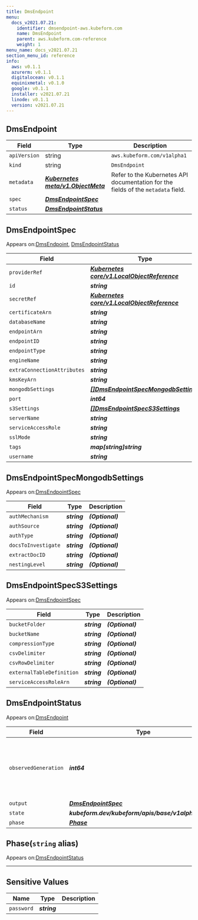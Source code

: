```yaml
---
title: DmsEndpoint
menu:
  docs_v2021.07.21:
    identifier: dmsendpoint-aws.kubeform.com
    name: DmsEndpoint
    parent: aws.kubeform.com-reference
    weight: 1
menu_name: docs_v2021.07.21
section_menu_id: reference
info:
  aws: v0.1.1
  azurerm: v0.1.1
  digitalocean: v0.1.1
  equinixmetal: v0.1.0
  google: v0.1.1
  installer: v2021.07.21
  linode: v0.1.1
  version: v2021.07.21
---
```


## DmsEndpoint
| Field | Type | Description |
| ------ | ----- | ----------- |
| `apiVersion` | string | `aws.kubeform.com/v1alpha1` |
|    `kind` | string | `DmsEndpoint` |
| `metadata` | ***[Kubernetes meta/v1.ObjectMeta](https://v1-18.docs.kubernetes.io/docs/reference/generated/kubernetes-api/v1.18/#objectmeta-v1-meta)***|Refer to the Kubernetes API documentation for the fields of the `metadata` field.|
| `spec` | ***[DmsEndpointSpec](#dmsendpointspec)***||
| `status` | ***[DmsEndpointStatus](#dmsendpointstatus)***||
## DmsEndpointSpec

Appears on:[DmsEndpoint](#dmsendpoint), [DmsEndpointStatus](#dmsendpointstatus)

| Field | Type | Description |
| ------ | ----- | ----------- |
| `providerRef` | ***[Kubernetes core/v1.LocalObjectReference](https://v1-18.docs.kubernetes.io/docs/reference/generated/kubernetes-api/v1.18/#localobjectreference-v1-core)***||
| `id` | ***string***||
| `secretRef` | ***[Kubernetes core/v1.LocalObjectReference](https://v1-18.docs.kubernetes.io/docs/reference/generated/kubernetes-api/v1.18/#localobjectreference-v1-core)***||
| `certificateArn` | ***string***| ***(Optional)*** |
| `databaseName` | ***string***| ***(Optional)*** |
| `endpointArn` | ***string***| ***(Optional)*** |
| `endpointID` | ***string***||
| `endpointType` | ***string***||
| `engineName` | ***string***||
| `extraConnectionAttributes` | ***string***| ***(Optional)*** |
| `kmsKeyArn` | ***string***| ***(Optional)*** |
| `mongodbSettings` | ***[[]DmsEndpointSpecMongodbSettings](#dmsendpointspecmongodbsettings)***| ***(Optional)*** |
| `port` | ***int64***| ***(Optional)*** |
| `s3Settings` | ***[[]DmsEndpointSpecS3Settings](#dmsendpointspecs3settings)***| ***(Optional)*** |
| `serverName` | ***string***| ***(Optional)*** |
| `serviceAccessRole` | ***string***| ***(Optional)*** |
| `sslMode` | ***string***| ***(Optional)*** |
| `tags` | ***map[string]string***| ***(Optional)*** |
| `username` | ***string***| ***(Optional)*** |
## DmsEndpointSpecMongodbSettings

Appears on:[DmsEndpointSpec](#dmsendpointspec)

| Field | Type | Description |
| ------ | ----- | ----------- |
| `authMechanism` | ***string***| ***(Optional)*** |
| `authSource` | ***string***| ***(Optional)*** |
| `authType` | ***string***| ***(Optional)*** |
| `docsToInvestigate` | ***string***| ***(Optional)*** |
| `extractDocID` | ***string***| ***(Optional)*** |
| `nestingLevel` | ***string***| ***(Optional)*** |
## DmsEndpointSpecS3Settings

Appears on:[DmsEndpointSpec](#dmsendpointspec)

| Field | Type | Description |
| ------ | ----- | ----------- |
| `bucketFolder` | ***string***| ***(Optional)*** |
| `bucketName` | ***string***| ***(Optional)*** |
| `compressionType` | ***string***| ***(Optional)*** |
| `csvDelimiter` | ***string***| ***(Optional)*** |
| `csvRowDelimiter` | ***string***| ***(Optional)*** |
| `externalTableDefinition` | ***string***| ***(Optional)*** |
| `serviceAccessRoleArn` | ***string***| ***(Optional)*** |
## DmsEndpointStatus

Appears on:[DmsEndpoint](#dmsendpoint)

| Field | Type | Description |
| ------ | ----- | ----------- |
| `observedGeneration` | ***int64***| ***(Optional)*** Resource generation, which is updated on mutation by the API Server.|
| `output` | ***[DmsEndpointSpec](#dmsendpointspec)***| ***(Optional)*** |
| `state` | ***kubeform.dev/kubeform/apis/base/v1alpha1.State***| ***(Optional)*** |
| `phase` | ***[Phase](#phase)***| ***(Optional)*** |
## Phase(`string` alias)

Appears on:[DmsEndpointStatus](#dmsendpointstatus)

---
## Sensitive Values
| Name | Type | Description |
|------|------|-------------|
| `password` | ***string*** ||
